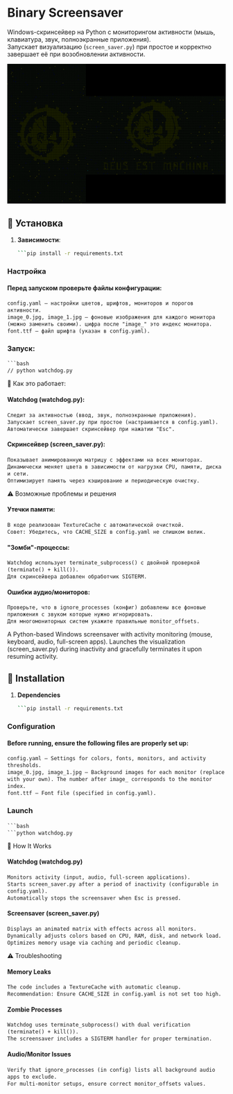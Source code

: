 # Binary Screensaver 

Windows-скринсейвер на Python с мониторингом активности (мышь, клавиатура, звук, полноэкранные приложения).  
Запускает визуализацию (`screen_saver.py`) при простое и корректно завершает её при возобновлении активности.

![Demo](demo.gif)

## 🔧 Установка

1. **Зависимости**:
   ```bash
   ```pip install -r requirements.txt
### Настройка
#### Перед запуском проверьте файлы конфигурации:
	config.yaml – настройки цветов, шрифтов, мониторов и порогов активности.
	image_0.jpg, image_1.jpg – фоновые изображения для каждого монитора (можно заменить своими). цифра после "image_" это индекс монитора.
	font.ttf – файл шрифта (указан в config.yaml).

### Запуск:
	```bash
	// python watchdog.py

🚀 Как это работает:
#### Watchdog (watchdog.py):
	Следит за активностью (ввод, звук, полноэкранные приложения).
	Запускает screen_saver.py при простое (настраивается в config.yaml).
	Автоматически завершает скринсейвер при нажатии "Esc".

#### Скринсейвер (screen_saver.py):
	Показывает анимированную матрицу с эффектами на всех мониторах.
	Динамически меняет цвета в зависимости от нагрузки CPU, памяти, диска и сети.
	Оптимизирует память через кэширование и периодическую очистку.

⚠️ Возможные проблемы и решения
#### Утечки памяти:
	В коде реализован TextureCache с автоматической очисткой.
	Совет: Убедитесь, что CACHE_SIZE в config.yaml не слишком велик.

#### "Зомби"-процессы:
	Watchdog использует terminate_subprocess() с двойной проверкой (terminate() + kill()).
	Для скринсейвера добавлен обработчик SIGTERM.

#### Ошибки аудио/мониторов:
	Проверьте, что в ignore_processes (конфиг) добавлены все фоновые приложения с звуком которые нужно игнорировать.
	Для многомониторных систем укажите правильные monitor_offsets.



A Python-based Windows screensaver with activity monitoring (mouse, keyboard, audio, full-screen apps).
Launches the visualization (screen_saver.py) during inactivity and gracefully terminates it upon resuming activity.

## 🔧 Installation
1. **Dependencies**
	```bash
	```pip install -r requirements.txt  

### Configuration
#### Before running, ensure the following files are properly set up:
	config.yaml – Settings for colors, fonts, monitors, and activity thresholds.
	image_0.jpg, image_1.jpg – Background images for each monitor (replace with your own). The number after image_ corresponds to the monitor index.
	font.ttf – Font file (specified in config.yaml).

### Launch
	```bash
	```python watchdog.py  
🚀 How It Works
#### Watchdog (watchdog.py)
	Monitors activity (input, audio, full-screen applications).
	Starts screen_saver.py after a period of inactivity (configurable in config.yaml).
	Automatically stops the screensaver when Esc is pressed.

#### Screensaver (screen_saver.py)
	Displays an animated matrix with effects across all monitors.
	Dynamically adjusts colors based on CPU, RAM, disk, and network load.
	Optimizes memory usage via caching and periodic cleanup.

⚠️ Troubleshooting
#### Memory Leaks
	The code includes a TextureCache with automatic cleanup.
	Recommendation: Ensure CACHE_SIZE in config.yaml is not set too high.

#### Zombie Processes
	Watchdog uses terminate_subprocess() with dual verification (terminate() + kill()).
	The screensaver includes a SIGTERM handler for proper termination.

#### Audio/Monitor Issues
	Verify that ignore_processes (in config) lists all background audio apps to exclude.
	For multi-monitor setups, ensure correct monitor_offsets values.